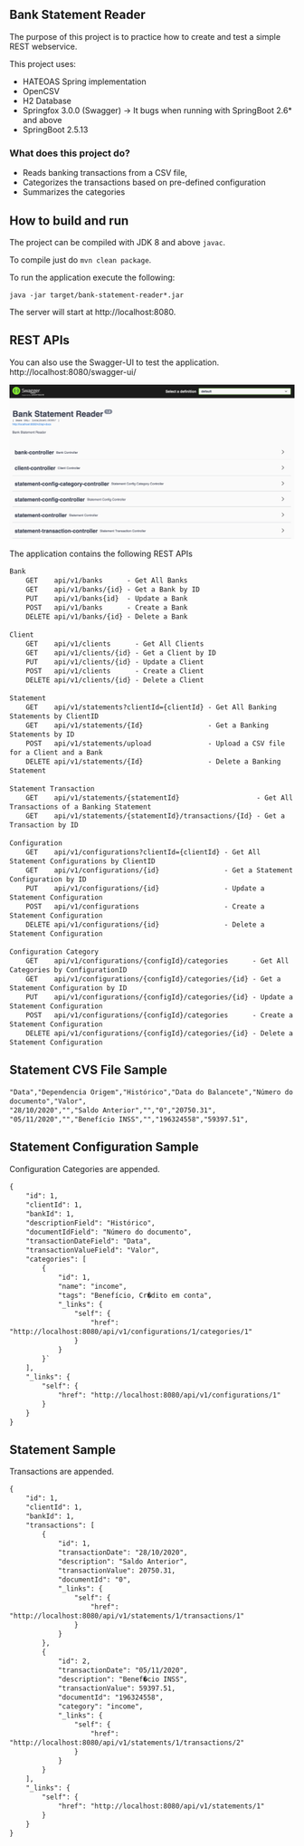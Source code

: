 ## Bank Statement Reader
The purpose of this project is to practice how to create and test a simple REST webservice.

This project uses:
 - HATEOAS Spring implementation
 - OpenCSV 
 - H2 Database
 - Springfox 3.0.0 (Swagger) -> It bugs when running with SpringBoot 2.6* and above
 - SpringBoot 2.5.13

### What does this project do?
- Reads banking transactions from a CSV file, 
- Categorizes the transactions based on pre-defined configuration
- Summarizes the categories

## How to build and run
The project can be compiled with JDK 8 and above `javac`.

To compile just do `mvn clean package`.

To run the application execute the following:

```
java -jar target/bank-statement-reader*.jar
```

The server will start at http://localhost:8080.

## REST APIs
You can also use the Swagger-UI to test the application.
http://localhost:8080/swagger-ui/

![img.png](swagger1.png)

The application contains the following REST APIs

```
Bank
    GET    api/v1/banks      - Get All Banks
    GET    api/v1/banks/{id} - Get a Bank by ID
    PUT    api/v1/banks{id}  - Update a Bank
    POST   api/v1/banks      - Create a Bank
    DELETE api/v1/banks/{id} - Delete a Bank

Client
    GET    api/v1/clients      - Get All Clients
    GET    api/v1/clients/{id} - Get a Client by ID
    PUT    api/v1/clients/{id} - Update a Client
    POST   api/v1/clients      - Create a Client
    DELETE api/v1/clients/{id} - Delete a Client

Statement
    GET    api/v1/statements?clientId={clientId} - Get All Banking Statements by ClientID
    GET    api/v1/statements/{Id}                - Get a Banking Statements by ID
    POST   api/v1/statements/upload              - Upload a CSV file for a Client and a Bank
    DELETE api/v1/statements/{Id}                - Delete a Banking Statement

Statement Transaction
    GET    api/v1/statements/{statementId}                   - Get All Transactions of a Banking Statement
    GET    api/v1/statements/{statementId}/transactions/{Id} - Get a Transaction by ID

Configuration
    GET    api/v1/configurations?clientId={clientId} - Get All Statement Configurations by ClientID
    GET    api/v1/configurations/{id}                - Get a Statement Configuration by ID
    PUT    api/v1/configurations/{id}                - Update a Statement Configuration
    POST   api/v1/configurations                     - Create a Statement Configuration
    DELETE api/v1/configurations/{id}                - Delete a Statement Configuration

Configuration Category
    GET    api/v1/configurations/{configId}/categories      - Get All Categories by ConfigurationID
    GET    api/v1/configurations/{configId}/categories/{id} - Get a Statement Configuration by ID
    PUT    api/v1/configurations/{configId}/categories/{id} - Update a Statement Configuration
    POST   api/v1/configurations/{configId}/categories      - Create a Statement Configuration
    DELETE api/v1/configurations/{configId}/categories/{id} - Delete a Statement Configuration
```
## Statement CVS File Sample

````
"Data","Dependencia Origem","Histórico","Data do Balancete","Número do documento","Valor",
"28/10/2020","","Saldo Anterior","","0","20750.31",
"05/11/2020","","Benefício INSS","","196324558","59397.51",
````

## Statement Configuration Sample
Configuration Categories are appended.
```
{
    "id": 1,
    "clientId": 1,
    "bankId": 1,
    "descriptionField": "Histórico",
    "documentIdField": "Número do documento",
    "transactionDateField": "Data",
    "transactionValueField": "Valor",
    "categories": [
        {
            "id": 1,
            "name": "income",
            "tags": "Benefício, Cr�dito em conta",
            "_links": {
                "self": {
                    "href": "http://localhost:8080/api/v1/configurations/1/categories/1"
                }
            }
        }`
    ],
    "_links": {
        "self": {
            "href": "http://localhost:8080/api/v1/configurations/1"
        }
    }
}
```
## Statement Sample
Transactions are appended.
```
{
    "id": 1,
    "clientId": 1,
    "bankId": 1,
    "transactions": [
        {
            "id": 1,
            "transactionDate": "28/10/2020",
            "description": "Saldo Anterior",
            "transactionValue": 20750.31,
            "documentId": "0",
            "_links": {
                "self": {
                    "href": "http://localhost:8080/api/v1/statements/1/transactions/1"
                }
            }
        },
        {
            "id": 2,
            "transactionDate": "05/11/2020",
            "description": "Benef�cio INSS",
            "transactionValue": 59397.51,
            "documentId": "196324558",
            "category": "income",
            "_links": {
                "self": {
                    "href": "http://localhost:8080/api/v1/statements/1/transactions/2"
                }
            }
        }
    ],
    "_links": {
        "self": {
            "href": "http://localhost:8080/api/v1/statements/1"
        }
    }
}
```